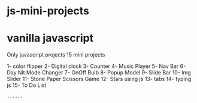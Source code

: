 # js-mini-projects 
# vanilla javascript 

Only javascript projects
15 mini projects
 
1- color flipper
2- Digital clock
3- Counter
4- Music Player
5- Nav Bar
6- Day Nit Mode Changer
7- OnOff Bulb 
8- Popup Model
9- Slide Bar
10- Img Slider
11- Stone Paper Scissors Game
12- Stars using js
13- tabs
14- typing js
15- To Do List

    ......
